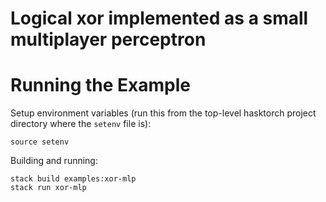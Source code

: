 # Logical xor implemented as a small multiplayer perceptron


# Running the Example

Setup environment variables (run this from the top-level hasktorch project 
directory where the `setenv` file is):

```
source setenv
```

Building and running:

```
stack build examples:xor-mlp
stack run xor-mlp
```
